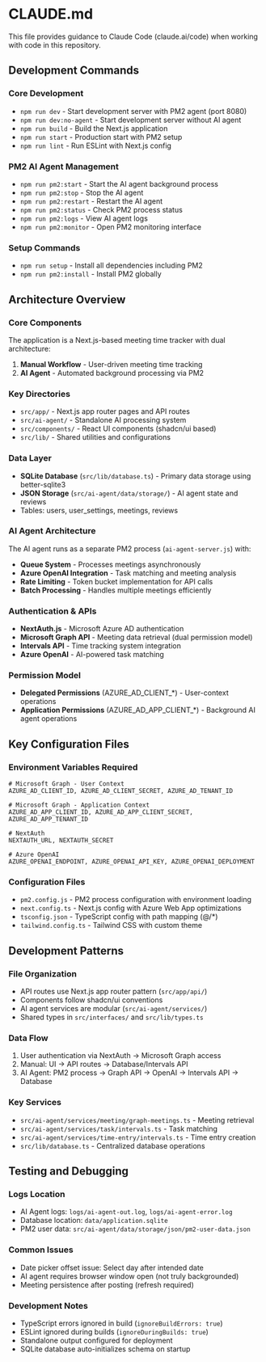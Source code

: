 # CLAUDE.md

This file provides guidance to Claude Code (claude.ai/code) when working with code in this repository.

## Development Commands

### Core Development
- `npm run dev` - Start development server with PM2 agent (port 8080)
- `npm run dev:no-agent` - Start development server without AI agent
- `npm run build` - Build the Next.js application
- `npm run start` - Production start with PM2 setup
- `npm run lint` - Run ESLint with Next.js config

### PM2 AI Agent Management
- `npm run pm2:start` - Start the AI agent background process
- `npm run pm2:stop` - Stop the AI agent
- `npm run pm2:restart` - Restart the AI agent
- `npm run pm2:status` - Check PM2 process status
- `npm run pm2:logs` - View AI agent logs
- `npm run pm2:monitor` - Open PM2 monitoring interface

### Setup Commands
- `npm run setup` - Install all dependencies including PM2
- `npm run pm2:install` - Install PM2 globally

## Architecture Overview

### Core Components
The application is a Next.js-based meeting time tracker with dual architecture:
1. **Manual Workflow** - User-driven meeting time tracking
2. **AI Agent** - Automated background processing via PM2

### Key Directories
- `src/app/` - Next.js app router pages and API routes
- `src/ai-agent/` - Standalone AI processing system
- `src/components/` - React UI components (shadcn/ui based)
- `src/lib/` - Shared utilities and configurations

### Data Layer
- **SQLite Database** (`src/lib/database.ts`) - Primary data storage using better-sqlite3
- **JSON Storage** (`src/ai-agent/data/storage/`) - AI agent state and reviews
- Tables: users, user_settings, meetings, reviews

### AI Agent Architecture
The AI agent runs as a separate PM2 process (`ai-agent-server.js`) with:
- **Queue System** - Processes meetings asynchronously
- **Azure OpenAI Integration** - Task matching and meeting analysis
- **Rate Limiting** - Token bucket implementation for API calls
- **Batch Processing** - Handles multiple meetings efficiently

### Authentication & APIs
- **NextAuth.js** - Microsoft Azure AD authentication
- **Microsoft Graph API** - Meeting data retrieval (dual permission model)
- **Intervals API** - Time tracking system integration
- **Azure OpenAI** - AI-powered task matching

### Permission Model
- **Delegated Permissions** (AZURE_AD_CLIENT_*) - User-context operations
- **Application Permissions** (AZURE_AD_APP_CLIENT_*) - Background AI agent operations

## Key Configuration Files

### Environment Variables Required
```
# Microsoft Graph - User Context
AZURE_AD_CLIENT_ID, AZURE_AD_CLIENT_SECRET, AZURE_AD_TENANT_ID

# Microsoft Graph - Application Context  
AZURE_AD_APP_CLIENT_ID, AZURE_AD_APP_CLIENT_SECRET, AZURE_AD_APP_TENANT_ID

# NextAuth
NEXTAUTH_URL, NEXTAUTH_SECRET

# Azure OpenAI
AZURE_OPENAI_ENDPOINT, AZURE_OPENAI_API_KEY, AZURE_OPENAI_DEPLOYMENT
```

### Configuration Files
- `pm2.config.js` - PM2 process configuration with environment loading
- `next.config.ts` - Next.js config with Azure Web App optimizations
- `tsconfig.json` - TypeScript config with path mapping (@/*)
- `tailwind.config.ts` - Tailwind CSS with custom theme

## Development Patterns

### File Organization
- API routes use Next.js app router pattern (`src/app/api/`)
- Components follow shadcn/ui conventions
- AI agent services are modular (`src/ai-agent/services/`)
- Shared types in `src/interfaces/` and `src/lib/types.ts`

### Data Flow
1. User authentication via NextAuth → Microsoft Graph access
2. Manual: UI → API routes → Database/Intervals API
3. AI Agent: PM2 process → Graph API → OpenAI → Intervals API → Database

### Key Services
- `src/ai-agent/services/meeting/graph-meetings.ts` - Meeting retrieval
- `src/ai-agent/services/task/intervals.ts` - Task matching
- `src/ai-agent/services/time-entry/intervals.ts` - Time entry creation
- `src/lib/database.ts` - Centralized database operations

## Testing and Debugging

### Logs Location
- AI Agent logs: `logs/ai-agent-out.log`, `logs/ai-agent-error.log`
- Database location: `data/application.sqlite`
- PM2 user data: `src/ai-agent/data/storage/json/pm2-user-data.json`

### Common Issues
- Date picker offset issue: Select day after intended date
- AI agent requires browser window open (not truly backgrounded)
- Meeting persistence after posting (refresh required)

### Development Notes
- TypeScript errors ignored in build (`ignoreBuildErrors: true`)
- ESLint ignored during builds (`ignoreDuringBuilds: true`)
- Standalone output configured for deployment
- SQLite database auto-initializes schema on startup